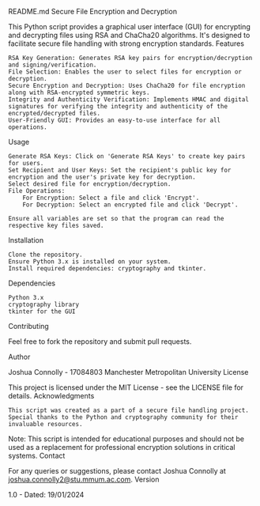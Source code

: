 README.md
Secure File Encryption and Decryption

This Python script provides a graphical user interface (GUI) for encrypting and decrypting files using RSA and ChaCha20 algorithms. It's designed to facilitate secure file handling with strong encryption standards.
Features

    RSA Key Generation: Generates RSA key pairs for encryption/decryption and signing/verification.
    File Selection: Enables the user to select files for encryption or decryption.
    Secure Encryption and Decryption: Uses ChaCha20 for file encryption along with RSA-encrypted symmetric keys.
    Integrity and Authenticity Verification: Implements HMAC and digital signatures for verifying the integrity and authenticity of the encrypted/decrypted files.
    User-Friendly GUI: Provides an easy-to-use interface for all operations.

Usage

    Generate RSA Keys: Click on 'Generate RSA Keys' to create key pairs for users.
    Set Recipient and User Keys: Set the recipient's public key for encryption and the user's private key for decryption.
    Select desired file for encryption/decryption.
    File Operations:
        For Encryption: Select a file and click 'Encrypt'.
        For Decryption: Select an encrypted file and click 'Decrypt'.

    Ensure all variables are set so that the program can read the respective key files saved.

Installation

    Clone the repository.
    Ensure Python 3.x is installed on your system.
    Install required dependencies: cryptography and tkinter.

Dependencies

    Python 3.x
    cryptography library
    tkinter for the GUI

Contributing

Feel free to fork the repository and submit pull requests.

Author

Joshua Connolly - 17084803
Manchester Metropolitan University
License

This project is licensed under the MIT License - see the LICENSE file for details.
Acknowledgments

    This script was created as a part of a secure file handling project.
    Special thanks to the Python and cryptography community for their invaluable resources.

Note: This script is intended for educational purposes and should not be used as a replacement for professional encryption solutions in critical systems.
Contact

For any queries or suggestions, please contact Joshua Connolly at joshua.connolly2@stu.mmum.ac.com.
Version

1.0 - Dated: 19/01/2024

